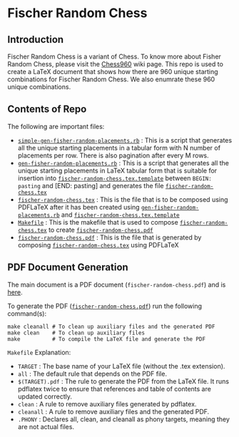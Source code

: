 # Fischer Random Chess
## Introduction
Fischer Random Chess is a variant of Chess. To know more about Fisher Random Chess, please visit the [Chess960](https://en.wikipedia.org/wiki/Chess960) wiki page.
This repo is used to create a LaTeX document that shows how there are 960 unique starting combinations for Fischer Random Chess. We also enumrate these 960 unique combinations.

## Contents of Repo
The following are important files:
+ [`simple-gen-fisher-random-placements.rb`](./ruby/simple-gen-fisher-random-placements.rb)
  : This is a script that generates all the unique starting placements in a tabular form with N number of placements per row. There is also pagination after every M rows.
+ [`gen-fisher-random-placements.rb`](./ruby/gen-fisher-random-placements.rb)
  : This is a script that generates all the unique starting placements in LaTeX tabular form that is suitable for insertion into [`fischer-random-chess.tex.template`](./tex/fischer-random-chess.tex.template) between `BEGIN: pasting` and [END: pasting] and generates the file [`fischer-random-chess.tex`](./tex/fischer-random-chess.tex)
+ [`fischer-random-chess.tex`](./tex/fischer-random-chess.tex)
  : This is the file that is to be composed using PDFLaTeX after it has been created using [`gen-fisher-random-placements.rb`](./ruby/gen-fisher-random-placements.rb) and [`fischer-random-chess.tex.template`](./tex/fischer-random-chess.tex.template)
+ [`Makefile`](./tex/Makefile)
  : This is the makefile that is used to compose [`fischer-random-chess.tex`](./tex/fischer-random-chess.tex) to create [`fischer-random-chess.pdf`](./tex/fischer-random-chess.pdf)
+ [`fischer-random-chess.pdf`](./tex/fischer-random-chess.pdf)
  : This is the file that is generated by composing [`fischer-random-chess.tex`](./tex/fischer-random-chess.tex) using PDFLaTeX


## PDF Document Generation
The main document is a PDF document (`fischer-random-chess.pdf`) and is [here](./tex/fischer-random-chess.pdf).

To generate the PDF ([`fischer-random-chess.pdf`](./tex/fischer-random-chess.pdf)) run the following command(s):
```
make cleanall # To clean up auxiliary files and the generated PDF
make clean    # To clean up auxiliary files
make          # To compile the LaTeX file and generate the PDF
```

`Makefile` Explanation:  
+ `TARGET`
  : The base name of your LaTeX file (without the .tex extension).
+ `all`
  : The default rule that depends on the PDF file.
+ `$(TARGET).pdf`
  : The rule to generate the PDF from the LaTeX file. It runs pdflatex twice to ensure that references and table of contents are updated correctly.
+ `clean`
  : A rule to remove auxiliary files generated by pdflatex.
+ `cleanall`
  : A rule to remove auxiliary files and the generated PDF.
+ `.PHONY`
  : Declares all, clean, and cleanall as phony targets, meaning they are not actual files.
